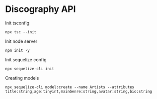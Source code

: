 # Discography API

Init tsconfig

	npx tsc --init

Init node server

	npm init -y

Init sequelize config

	npx sequelize-cli init

Creating models

	npx sequelize-cli model:create --name Artists --attributes title:string,age:tinyint,mainGenre:string,avatar:string,bio:string